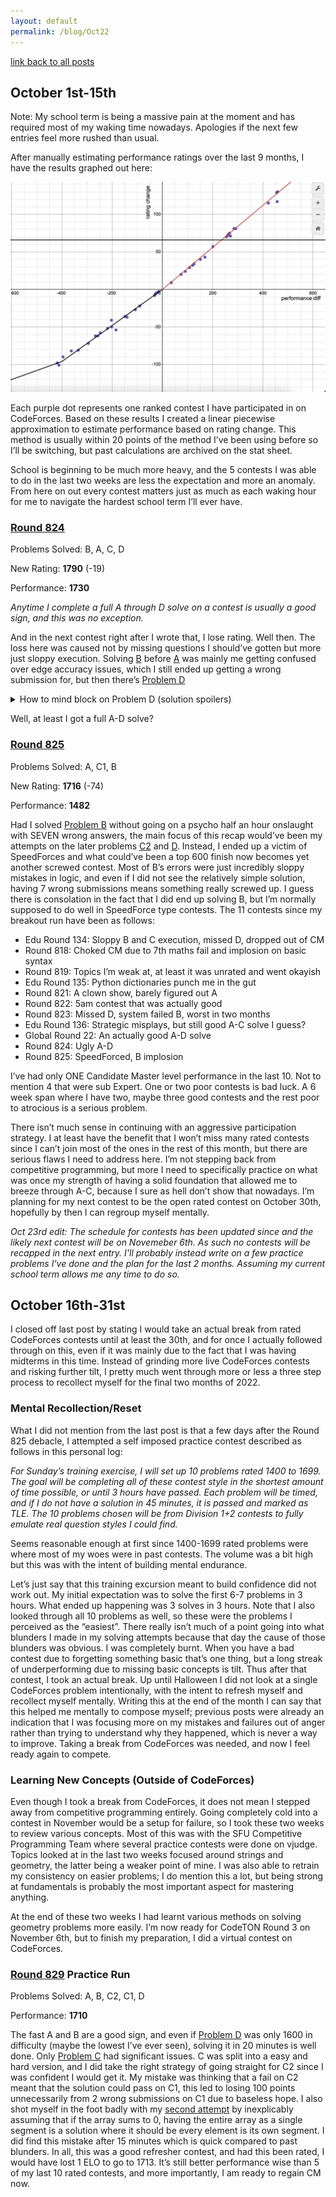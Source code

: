```yaml
---
layout: default
permalink: /blog/Oct22
---
```


[link back to all posts](https://alxwen711.github.io/blog)

## October 1st-15th

Note: My school term is being a massive pain at the moment and has required most of my waking time nowadays. Apologies if the next few entries feel more rushed than usual.

After manually estimating performance ratings over the last 9 months, I have the results graphed out here:

![desmos graph](docs/assets/images/desmos.png)

Each purple dot represents one ranked contest I have participated in on CodeForces. Based on these results I created a linear piecewise approximation to estimate performance based on rating change. This method is usually within 20 points of the method I’ve been using before so I’ll be switching, but past calculations are archived on the stat sheet.

School is beginning to be much more heavy, and the 5 contests I was able to do in the last two weeks are less the expectation and more an anomaly. From here on out every contest matters just as much as each waking hour for me to navigate the hardest school term I’ll ever have.

### [Round 824](https://codeforces.com/contest/1735)

Problems Solved: B, A, C, D

New Rating: **1790** (-19)

Performance: **1730**

*Anytime I complete a full A through D solve on a contest is usually a good sign, and this was no exception.*

And in the next contest right after I wrote that, I lose rating. Well then. The loss here was caused not by missing questions I should’ve gotten but more just sloppy execution. Solving [B](https://codeforces.com/contest/1735/problem/B) before [A](https://codeforces.com/contest/1735/problem/A) was mainly me getting confused over edge accuracy issues, which I still ended up getting a wrong submission for, but then there’s [Problem D](https://codeforces.com/contest/1735/problem/D)

<details>
<summary> How to mind block on Problem D (solution spoilers)</summary>
The solution is quite simple; each set must contain exactly 3 cards, and each meta set contains 5 cards in total, thus each meta set will contain 2 sets with one card being the uniting card. Thus a simple method is to count how many times each card appears in a set. If a card appears once, it is the uniting card of 0 metasets, a card with 2 set appearances unites 1 distinct metaset, 3 set appearances unites 3 distinct metasets, and n set appearances unites n(n-1)/2 metasets. 
As for why it took me half an hour to figure this part out when the harder part is determining all the possible sets? The example diagram circled entire metasets instead of just sets. So for some reason I kept trying to think of how the number of times each card appears in a metaset has to do with the number of metasets. 
</details>

Well, at least I got a full A-D solve?


### [Round 825](https://codeforces.com/contest/1736)

Problems Solved: A, C1, B

New Rating: **1716** (-74)

Performance: **1482**

Had I solved [Problem B](https://codeforces.com/contest/1736/problem/B) without going on a psycho half an hour onslaught with SEVEN wrong answers, the main focus of this recap would’ve been my attempts on the later problems [C2](https://codeforces.com/contest/1736/problem/C2) and [D](https://codeforces.com/contest/1736/problem/D). Instead, I ended up a victim of SpeedForces and what could’ve been a top 600 finish now becomes yet another screwed contest. Most of B’s errors were just incredibly sloppy mistakes in logic, and even if I did not see the relatively simple solution, having 7 wrong submissions means something really screwed up. I guess there is consolation in the fact that I did end up solving B, but I’m normally supposed to do well in SpeedForce type contests. The 11 contests since my breakout run have been as follows:

- Edu Round 134: Sloppy B and C execution, missed D, dropped out of CM
- Round 818: Choked CM due to 7th maths fail and implosion on basic syntax
- Round 819: Topics I’m weak at, at least it was unrated and went okayish
- Edu Round 135: Python dictionaries punch me in the gut
- Round 821: A clown show, barely figured out A
- Round 822: 5am contest that was actually good
- Round 823: Missed D, system failed B, worst in two months
- Edu Round 136: Strategic misplays, but still good A-C solve I guess?
- Global Round 22: An actually good A-D solve
- Round 824: Ugly A-D
- Round 825: SpeedForced, B implosion

I’ve had only ONE Candidate Master level performance in the last 10. Not to mention 4 that were sub Expert. One or two poor contests is bad luck. A 6 week span where I have two, maybe three good contests and the rest poor to atrocious is a serious problem. 

There isn’t much sense in continuing with an aggressive participation strategy. I at least have the benefit that I won’t miss many rated contests since I can’t join most of the ones in the rest of this month, but there are serious flaws I need to address here. I’m not stepping back from competitive programming, but more I need to specifically practice on what was once my strength of having a solid foundation that allowed me to breeze through A-C, because I sure as hell don’t show that nowadays. I’m planning for my next contest to be the open rated contest on October 30th, hopefully by then I can regroup myself mentally.

_Oct 23rd edit: The schedule for contests has been updated since and the likely next contest will be on Novemeber 6th. As such no contests will be recapped in the next entry. I'll probably instead write on a few practice problems I've done and the plan for the last 2 months. Assuming my current school term allows me any time to do so._

## October 16th-31st
I closed off last post by stating I would take an actual break from rated CodeForces contests until at least the 30th, and for once I actually followed through on this, even if it was mainly due to the fact that I was having midterms in this time. Instead of grinding more live CodeForces contests and risking further tilt, I pretty much went through more or less a three step process to recollect myself for the final two months of 2022.

### Mental Recollection/Reset

What I did not mention from the last post is that a few days after the Round 825 debacle, I attempted a self imposed practice contest described as follows in this personal log:

*For Sunday’s training exercise, I will set up 10 problems rated 1400 to 1699. The goal will be completing all of these contest style in the shortest amount of time possible, or until 3 hours have passed. Each problem will be timed, and if I do not have a solution in 45 minutes, it is passed and marked as TLE. The 10 problems chosen will be from Division 1+2 contests to fully emulate real question styles I could find.*

Seems reasonable enough at first since 1400-1699 rated problems were where most of my woes were in past contests. The volume was a bit high but this was with the intent of building mental endurance.

Let’s just say that this training excursion meant to build confidence did not work out. My initial expectation was to solve the first 6-7 problems in 3 hours. What ended up happening was 3 solves in 3 hours. Note that I also looked through all 10 problems as well, so these were the problems I perceived as the “easiest”. There really isn’t much of a point going into what blunders I made in my solving attempts because that day the cause of those blunders was obvious. I was completely burnt. When you have a bad contest due to forgetting something basic that’s one thing, but a long streak of underperforming due to missing basic concepts is tilt. Thus after that contest, I took an actual break. Up until Halloween I did not look at a single CodeForces problem intentionally, with the intent to refresh myself and recollect myself mentally. Writing this at the end of the month I can say that this helped me mentally to compose myself; previous posts were already an indication that I was focusing more on my mistakes and failures out of anger rather than trying to understand why they happened, which is never a way to improve. Taking a break from CodeForces was needed, and now I feel ready again to compete.

### Learning New Concepts (Outside of CodeForces)

Even though I took a break from CodeForces, it does not mean I stepped away from competitive programming entirely. Going completely cold into a contest in November would be a setup for failure, so I took these two weeks to review various concepts. Most of this was with the SFU Competitive Programming Team where several practice contests were done on vjudge. Topics looked at in the last two weeks focused around strings and geometry, the latter being a weaker point of mine. I was also able to retrain my consistency on easier problems; I do mention this a lot, but being strong at fundamentals is probably the most important aspect for mastering anything.

At the end of these two weeks I had learnt various methods on solving geometry problems more easily. I’m now ready for CodeTON Round 3 on November 6th, but to finish my preparation, I did a virtual contest on CodeForces.
 
### [Round 829](https://codeforces.com/contest/1754) Practice Run

Problems Solved: A, B, C2, C1, D

Performance: **1710**

The fast A and B are a good sign, and even if [Problem D](https://codeforces.com/contest/1754/problem/D) was only 1600 in difficulty (maybe the lowest I’ve ever seen), solving it in 20 minutes is well done. Only [Problem C](https://codeforces.com/contest/1754/problem/C2) had significant issues. C was split into a easy and hard version, and I did take the right strategy of going straight for C2 since I was confident I would get it. My mistake was thinking that a fail on C2 meant that the solution could pass on C1, this led to losing 100 points unnecessarily from 2 wrong submissions on C1 due to baseless hope. I also shot myself in the foot badly with my [second attempt](https://codeforces.com/contest/1754/submission/178745442) by inexplicably assuming that if the array sums to 0, having the entire array as a single segment is a solution where it should be every element is its own segment. I did find this mistake after 15 minutes which is quick compared to past blunders. In all, this was a good refresher contest, and had this been rated, I would have lost 1 ELO to go to 1713. It’s still better performance wise than 5 of my last 10 rated contests, and more importantly, I am ready to regain CM now.
